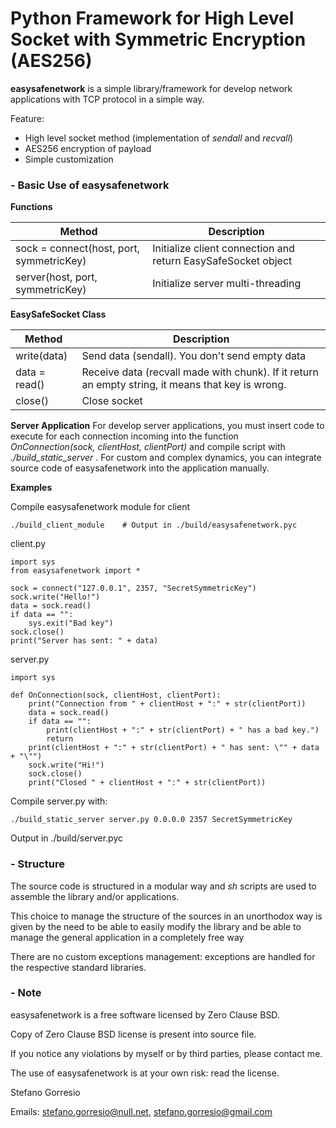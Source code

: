 
# Python Framework for High Level Socket with Symmetric Encryption (AES256)

**easysafenetwork** is a simple library/framework for develop network applications with TCP protocol in a simple way.

Feature:
- High level socket method (implementation of *sendall* and *recvall*)
- AES256 encryption of payload
- Simple customization


### - Basic Use of easysafenetwork

**Functions**

| Method | Description |
|--------|-------------|
|sock = connect(host, port, symmetricKey)|Initialize client connection and return EasySafeSocket object|
|server(host, port, symmetricKey)|Initialize server multi-threading|


**EasySafeSocket Class**

| Method | Description |
|--------|-------------|
|write(data)|Send data (sendall). You don't send empty data|
|data = read()|Receive data (recvall made with chunk). If it return an empty string, it means that key is wrong.|
|close()|Close socket|


**Server Application**
For develop server applications, you must insert code to execute for each connection incoming into the function *OnConnection(sock, clientHost, clientPort)* and compile script with *./build_static_server <python script> <host> <port> <symmetric key>*.
For custom and complex dynamics, you can integrate source code of easysafenetwork into the application manually.


**Examples**


Compile easysafenetwork module for client
```
./build_client_module    # Output in ./build/easysafenetwork.pyc
```


client.py
```
import sys
from easysafenetwork import *

sock = connect("127.0.0.1", 2357, "SecretSymmetricKey")
sock.write("Hello!")
data = sock.read()
if data == "":
    sys.exit("Bad key")
sock.close()
print("Server has sent: " + data)
```

server.py
```
import sys

def OnConnection(sock, clientHost, clientPort):
    print("Connection from " + clientHost + ":" + str(clientPort))
    data = sock.read()
    if data == "":
        print(clientHost + ":" + str(clientPort) + " has a bad key.")
        return
    print(clientHost + ":" + str(clientPort) + " has sent: \"" + data + "\"")
    sock.write("Hi!")
    sock.close()
    print("Closed " + clientHost + ":" + str(clientPort))
```


Compile server.py with:
```
./build_static_server server.py 0.0.0.0 2357 SecretSymmetricKey
```
Output in ./build/server.pyc



### - Structure

The source code is structured in a modular way and *sh* scripts are used to assemble the library and/or applications.

This choice to manage the structure of the sources in an unorthodox way is given by the need to be able to easily modify the library and be able to manage the general application in a completely free way

There are no custom exceptions management: exceptions are handled for the respective standard libraries.

### - Note

easysafenetwork is a free software licensed by Zero Clause BSD.

Copy of Zero Clause BSD license is present into source file.

If you notice any violations by myself or by third parties, please contact me.

The use of easysafenetwork is at your own risk: read the license.

Stefano Gorresio

Emails: stefano.gorresio@null.net, stefano.gorresio@gmail.com

